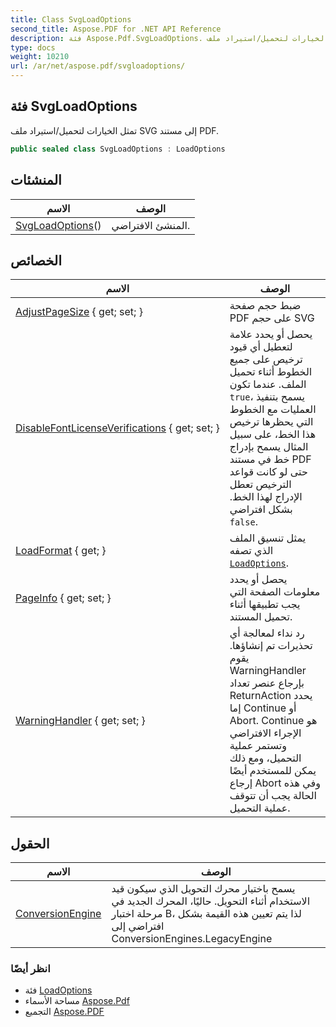 ```yaml
---
title: Class SvgLoadOptions
second_title: Aspose.PDF for .NET API Reference
description: فئة Aspose.Pdf.SvgLoadOptions. تمثل الخيارات لتحميل/استيراد ملف SVG إلى مستند PDF
type: docs
weight: 10210
url: /ar/net/aspose.pdf/svgloadoptions/
---
```

## فئة SvgLoadOptions

تمثل الخيارات لتحميل/استيراد ملف SVG إلى مستند PDF.

```csharp
public sealed class SvgLoadOptions : LoadOptions
```

## المنشئات

| الاسم | الوصف |
| --- | --- |
| [SvgLoadOptions](svgloadoptions/)() | المنشئ الافتراضي. |

## الخصائص

| الاسم | الوصف |
| --- | --- |
| [AdjustPageSize](../../aspose.pdf/svgloadoptions/adjustpagesize/) { get; set; } | ضبط حجم صفحة PDF على حجم SVG |
| [DisableFontLicenseVerifications](../../aspose.pdf/loadoptions/disablefontlicenseverifications/) { get; set; } | يحصل أو يحدد علامة لتعطيل أي قيود ترخيص على جميع الخطوط أثناء تحميل الملف. عندما تكون `true`، يسمح بتنفيذ العمليات مع الخطوط التي يحظرها ترخيص هذا الخط، على سبيل المثال يسمح بإدراج خط في مستند PDF حتى لو كانت قواعد الترخيص تعطل الإدراج لهذا الخط. بشكل افتراضي `false`. |
| [LoadFormat](../../aspose.pdf/loadoptions/loadformat/) { get; } | يمثل تنسيق الملف الذي تصفه [`LoadOptions`](../loadoptions/). |
| [PageInfo](../../aspose.pdf/svgloadoptions/pageinfo/) { get; set; } | يحصل أو يحدد معلومات الصفحة التي يجب تطبيقها أثناء تحميل المستند. |
| [WarningHandler](../../aspose.pdf/loadoptions/warninghandler/) { get; set; } | رد نداء لمعالجة أي تحذيرات تم إنشاؤها. يقوم WarningHandler بإرجاع عنصر تعداد ReturnAction يحدد إما Continue أو Abort. Continue هو الإجراء الافتراضي وتستمر عملية التحميل، ومع ذلك يمكن للمستخدم أيضًا إرجاع Abort وفي هذه الحالة يجب أن تتوقف عملية التحميل. |

## الحقول

| الاسم | الوصف |
| --- | --- |
| [ConversionEngine](../../aspose.pdf/svgloadoptions/conversionengine/) | يسمح باختيار محرك التحويل الذي سيكون قيد الاستخدام أثناء التحويل. حاليًا، المحرك الجديد في مرحلة اختبار B، لذا يتم تعيين هذه القيمة بشكل افتراضي إلى ConversionEngines.LegacyEngine |

### انظر أيضًا

* فئة [LoadOptions](../loadoptions/)
* مساحة الأسماء [Aspose.Pdf](../../aspose.pdf/)
* التجميع [Aspose.PDF](../../)